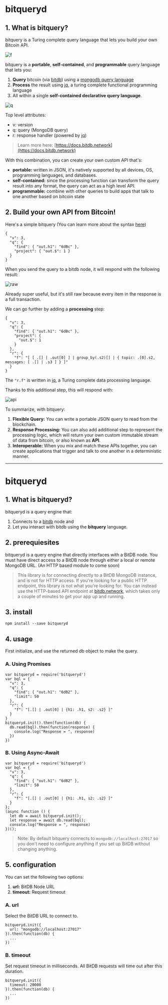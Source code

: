 # bitqueryd

## 1. What is bitquery?

bitquery is a Turing complete query language that lets you build your own Bitcoin API.

![f](./f.png)

bitquery is a **portable**, **self-contained**, and **programmable** query language that lets you:

1. **Query** bitcoin (via [bitdb](https://bitdb.network)) using a [mongodb query language](https://docs.mongodb.com/manual/tutorial/query-documents/)
2. **Process** the result using [jq](https://en.wikipedia.org/wiki/Jq_(programming_language)), a turing complete functional programming language
3. All within a single **self-contained declarative query language**.

![q](./q.png)

Top level attributes:

- v: version
- q: query (MongoDB query)
- r: response handler (powered by [jq](https://stedolan.github.io/jq/))

> Learn more here: [https://docs.bitdb.network](https://docs.bitdb.network)

With this combination, you can create your own custom API that's:

- **portable:** written in JSON, it's natively supported by all devices, OS, programming languages, and databases.
- **self-contained:** since the processing function can transform the query result into any format, the query can act as a high level API.
- **programmable:** combine with other queries to build apps that talk to one another based on bitcoin state

## 2. Build your own API from Bitcoin!

Here's a simple bitquery (You can learn more about the syntax [here](https://docs.bitdb.network/query))

```
{
  "v": 3,
  "q": {
    "find": { "out.h1": "6d0c" },
    "project": { "out.$": 1 }
  }
}
```

When you send the query to a bitdb node, it will respond with the following result:

![raw](./raw.png)

Already super useful, but it's still raw because every item in the response is a full transaction.

We can go further by adding a **processing** step:


```
{
  "v": 3,
  "q": {
    "find": { "out.h1": "6d0c" },
    "project": {
      "out.$": 1
    }
  },
  "r": {
    "f": "[ [ .[] | .out[0] ] | group_by(.s2)[] | { topic: .[0].s2, messages: [ .[] | .s3 ] } ]"
  }
}
```

The `"r.f"` is written in [jq](https://stedolan.github.io/jq/), a Turing complete data processing language.

Thanks to this additional step, this will respond with:

![api](./api.png)

To summarize, with bitquery:

1. **Flexible Query:** You can write a portable JSON query to read from the blockchain.
2. **Response Processing:** You can also add additional step to represent the processing logic, which will return your own custom immutable stream of data from bitcoin, or also known as **API**.
2. **Interoperable:** When you mix and match these APIs together, you can create applications that trigger and talk to one another in a deterministic manner.

---

# bitqueryd

## 1. What is bitqueryd?

bitqueryd is a query engine that:

1. Connects to a [bitdb](https://bitdb.network) node and
2. Let you interact with bitdb using the **bitquery** language.


## 2. prerequiesites

bitqueryd is a query engine that directly interfaces with a BitDB node. You must have direct access to a BitDB node through either a local or remote MongoDB URL. (An HTTP based module to come soon)

> This library is for connecting directly to a BitDB MongoDB instance, and is not for HTTP access. If you're looking for a public HTTP endpoint, this library is not what you're looking for. You can instead use the HTTP-based API endpoint at [bitdb.network](https://bitdb.network), which takes only a couple of minutes to get your app up and running.

## 3. install

```
npm install --save bitqueryd
```

## 4. usage

First initialize, and use the returned db object to make the query. 

### A. Using Promises


```
var bitqueryd = require('bitqueryd')
var bql = {
  "v": 3,
  "q": {
    "find": { "out.h1": "6d02" },
    "limit": 50
  },
  "r": {
    "f": "[.[] | .out[0] | {h1: .h1, s2: .s2} ]"
  }
}
bitqueryd.init().then(function(db) {
  db.read(bql).then(function(response) {
    console.log("Response = ", response)
  })
})
```

### B. Using Async-Await

```
var bitqueryd = require('bitqueryd')
var bql = {
  "v": 3,
  "q": {
    "find": { "out.h1": "6d02" },
    "limit": 50
  },
  "r": {
    "f": "[.[] | .out[0] | {h1: .h1, s2: .s2} ]"
  }
};
(async function () {
  let db = await bitqueryd.init();
  let response = await db.read(bql);
  console.log("Response = ", response)
})();
```

> Note: By default bitquery connects to `mongodb://localhost:27017` so you don't need to configure anything if you set up BitDB without changing anything.


## 5. configuration

You can set the following two options:

1. **url:** BitDB Node URL
2. **timeout:** Request timeout

### A. url

Select the BitDB URL to connect to. 

```
bitqueryd.init({
  url: "mongodb://localhost:27017"
}).then(function(db) {
  ...
})
```

### B. timeout

Set request timeout in milliseconds. All BitDB requests will time out after this duration.

```
bitqueryd.init({
  timeout: 20000
}).then(function(db) {
  ...
})
```

